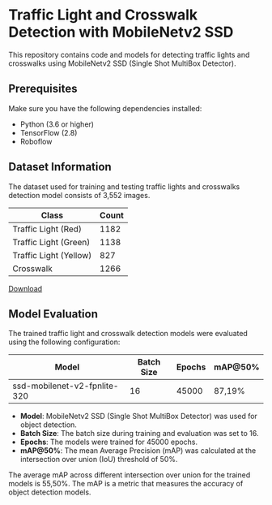 # Traffic Light and Crosswalk Detection with MobileNetv2 SSD


This repository contains code and models for detecting traffic lights and crosswalks using MobileNetv2 SSD (Single Shot MultiBox Detector). 

## Prerequisites
Make sure you have the following dependencies installed:
* Python (3.6 or higher)
* TensorFlow (2.8)
* Roboflow
 

## Dataset Information
The dataset used for training and testing traffic lights and crosswalks detection model consists of 3,552 images.

| Class                  	| Count 	|
|------------------------	|-------	|
| Traffic Light (Red)    	| 1182  	|
| Traffic Light (Green)  	| 1138  	|
| Traffic Light (Yellow) 	| 827   	|
| Crosswalk              	| 1266  	|

[Download](https://universe.roboflow.com/shipdataset/blind-cross-street-helper)

## Model Evaluation
The trained traffic light and crosswalk detection models were evaluated using the following configuration:

| Model        | Batch Size | Epochs | mAP@50% |
|--------------|------------|--------|---------|
| ssd-mobilenet-v2-fpnlite-320 | 16          | 45000     | 87,19%    |


- **Model**: MobileNetv2 SSD (Single Shot MultiBox Detector) was used for object detection.
- **Batch Size**: The batch size during training and evaluation was set to 16.
- **Epochs**: The models were trained for 45000 epochs.
- **mAP@50%**: The mean Average Precision (mAP) was calculated at the intersection over union (IoU) threshold of 50%.

The average mAP across different intersection over union for the trained models is 55,50%. The mAP is a metric that measures the accuracy of object detection models.

